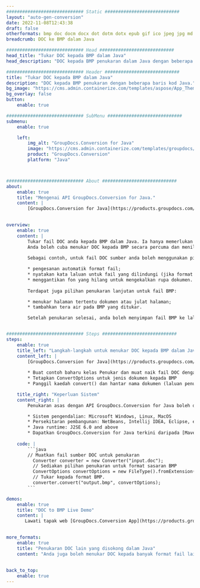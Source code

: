 ```yaml
---
############################# Static ############################
layout: "auto-gen-conversion"
date: 2022-11-08T12:43:38
draft: false
otherformats: bmp doc docm docx dot dotm dotx epub gif ico jpeg jpg md odt ott pdf png psd rtf tex tif tiff txt xps
breadcrumb: DOC ke BMP dalam Java

############################# Head ############################
head_title: "Tukar DOC kepada BMP dalam Java"
head_description: "DOC kepada BMP penukaran dalam Java dengan beberapa baris kod. Tukar lebih 160 format fail menggunakan API penukaran dokumen GroupDocs untuk Java"

############################# Header ############################
title: "Tukar DOC kepada BMP dalam Java"
description: "DOC kepada BMP penukaran dengan beberapa baris kod Java."
bg_image: "https://cms.admin.containerize.com/templates/aspose/App_Themes/V3/images/bg/header1.png"
bg_overlay: false
button:
    enable: true

############################# SubMenu ############################
submenu:
    enable: true

    left:
        img_alt: "GroupDocs.Conversion for Java"
        image: "https://cms.admin.containerize.com/templates/groupdocs/images/product-logos/90x90-noborder/groupdocs-conversion-java.png"
        product: "GroupDocs.Conversion"
        platform: "Java"



############################# About ############################
about:
    enable: true
    title: "Mengenai API GroupDocs.Conversion for Java."
    content: |
        [GroupDocs.Conversion for Java](https://products.groupdocs.com/conversion/java/) ialah API penukaran format fail lanjutan untuk menukar antara imej popular dan format dokumen seperti Microsoft Office, OpenDocument, PDF, HTML, e-mel, CAD. dan banyak lagi dengan hanya beberapa baris kod. API asli secara automatik mengesan format dokumen asal dan menawarkan banyak pilihan untuk menyesuaikan dokumen yang ditukar. Bersama-sama dengan fungsi mengekstrak maklumat daripada dokumen, ia juga menyokong caching hasil penukaran ke cakera tempatan secara lalai. Walau bagaimanapun, sebarang jenis storan cache boleh disokong dengan melaksanakan antara muka yang sesuai - Amazon S3, Dropbox, Google Drive, Windows Azure, Reddis atau mana-mana yang lain.
    

overview:
    enable: true
    content: |
        Tukar fail DOC anda kepada BMP dalam Java. Ia hanya memerlukan beberapa baris kod Java pada mana-mana platform pilihan anda, seperti Windows, Linux, macOS.
        Anda boleh cuba menukar DOC kepada BMP secara percuma dan menilai kualiti hasil penukaran. Bersama-sama dengan skrip penukaran fail mudah, anda boleh mencuba pilihan yang lebih canggih untuk memuatkan fail sumber DOC dan menyimpan output BMP. 
        
        Sebagai contoh, untuk fail DOC sumber anda boleh menggunakan pilihan pemuatan berikut:

        * pengesanan automatik format fail;
        * nyatakan kata laluan untuk fail yang dilindungi (jika format fail menyokongnya);
        * menggantikan fon yang hilang untuk mengekalkan rupa dokumen.
        
        Terdapat juga pilihan penukaran lanjutan untuk fail BMP:

        * menukar halaman tertentu dokumen atau julat halaman;
        * tambahkan tera air pada BMP yang ditukar.

        Setelah penukaran selesai, anda boleh menyimpan fail BMP ke laluan fail setempat anda atau ke mana-mana storan pihak ketiga seperti FTP, Amazon S3, Google Drive, Dropbox dll. Sila ambil perhatian - untuk menukar DOC kepada BMP, anda tidak perlu memasang sebarang perisian tambahan, seperti MS Office, Open Office, Adobe Acrobat Reader dsb.


############################# Steps ############################
steps:
    enable: true
    title_left: "Langkah-langkah untuk menukar DOC kepada BMP dalam Java"
    content_left: |
        [GroupDocs.Conversion for Java](https://products.groupdocs.com/conversion/java/) membenarkan pembangun menukar fail DOC kepada BMP dengan mudah dengan beberapa baris kod.
        
        * Buat contoh baharu kelas Penukar dan muat naik fail DOC dengan laluan penuh
        * Tetapkan ConvertOptions untuk jenis dokumen kepada BMP
        * Panggil kaedah convert() dan hantar nama dokumen (laluan penuh) dan format (BMP) sebagai parameter

    title_right: "Keperluan Sistem"
    content_right: |
        Penukaran asas dengan API GroupDocs.Conversion for Java boleh dilakukan dengan hanya beberapa baris kod. API kami disokong pada semua platform dan sistem pengendalian utama. Sebelum melaksanakan kod di bawah, pastikan anda mempunyai prasyarat berikut dipasang pada sistem anda.

        * Sistem pengendalian: Microsoft Windows, Linux, MacOS
        * Persekitaran pembangunan: NetBeans, Intellij IDEA, Eclipse, etc.
        * Java runtime: J2SE 6.0 and above
        * Dapatkan GroupDocs.Conversion for Java terkini daripada [Maven](https://repository.groupdocs.com/webapp/#/artifacts/browse/tree/General/repo/com/groupdocs/groupdocs-conversion)
         
    code: |
        ```java    
        // Muatkan fail sumber DOC untuk penukaran
          Converter converter = new Converter("input.doc");
          // Sediakan pilihan penukaran untuk format sasaran BMP
          ConvertOptions convertOptions = new FileType().fromExtension("bmp").getConvertOptions();
          // Tukar kepada format BMP.
          converter.convert("output.bmp", convertOptions);
        ```

demos:
    enable: true
    title: "DOC to BMP Live Demo"
    content: |
       Lawati tapak web [GroupDocs.Conversion App](https://products.groupdocs.app/conversion/family) kami dan cuba DOC kepada BMP penukaran sekarang. Demo percuma mempunyai faedah berikut
          

more_formats:
    enable: true
    title: "Penukaran DOC lain yang disokong dalam Java"
    content: "Anda juga boleh menukar DOC kepada banyak format fail lain. Sila lihat senarai di bawah."
       
       
back_to_top:
    enable: true
---
```

